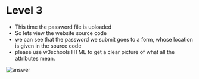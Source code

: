 # Level 3

- This time the password file is uploaded
- So lets view the website source code
- we can see that the password we submit goes to a form, whose location is given in the source code
- please use w3schools HTML to get a clear picture of what all the attributes mean.

![answer](/home/hj/hack_this_site/basic_missions/lvl_3/ans.png)